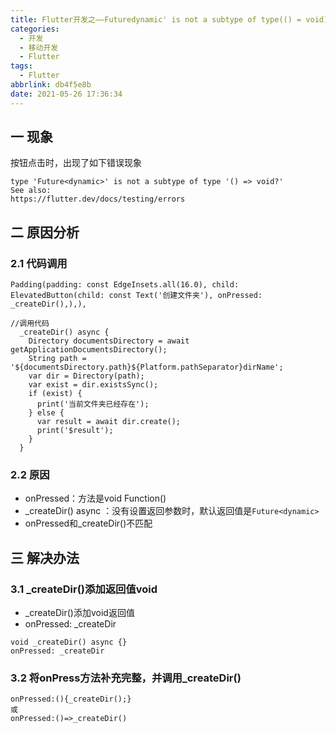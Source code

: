 ```yaml
---
title: Flutter开发之——Futuredynamic' is not a subtype of type(() = void)
categories:
  - 开发
  - 移动开发
  - Flutter
tags:
  - Flutter
abbrlink: db4f5e8b
date: 2021-05-26 17:36:34
---
```

## 一 现象

按钮点击时，出现了如下错误现象

```
type 'Future<dynamic>' is not a subtype of type '() => void?'
See also:
https://flutter.dev/docs/testing/errors
```

<!--more-->

## 二 原因分析

### 2.1 代码调用

```
Padding(padding: const EdgeInsets.all(16.0), child: ElevatedButton(child: const Text('创建文件夹'), onPressed: _createDir(),),),

//调用代码
  _createDir() async {
    Directory documentsDirectory = await getApplicationDocumentsDirectory();
    String path = '${documentsDirectory.path}${Platform.pathSeparator}dirName';
    var dir = Directory(path);
    var exist = dir.existsSync();
    if (exist) {
      print('当前文件夹已经存在');
    } else {
      var result = await dir.create();
      print('$result');
    }
  }
```

### 2.2 原因

* onPressed：方法是void Function()
*  _createDir() async ：没有设置返回参数时，默认返回值是`Future<dynamic>`
* onPressed和_createDir()不匹配

## 三 解决办法

### 3.1  _createDir()添加返回值void

* _createDir()添加void返回值
* onPressed: _createDir

```
void _createDir() async {}
onPressed: _createDir
```

### 3.2 将onPress方法补充完整，并调用_createDir()

```
onPressed:(){_createDir();}
或
onPressed:()=>_createDir()
```

